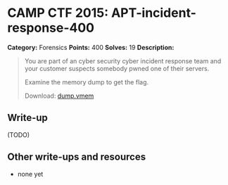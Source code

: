 # CAMP CTF 2015: APT-incident-response-400

**Category:** Forensics
**Points:** 400
**Solves:** 19
**Description:**

> You are part of an cyber security cyber incident response team and your customer suspects somebody pwned one of their servers.
>
> Examine the memory dump to get the flag.
>
> Download: [dump.vmem](https://drive.google.com/file/d/0B_zt1fDAjfM_Zy1YZFhkQkg4NTg/view?usp=sharing)


## Write-up

(TODO)

## Other write-ups and resources

* none yet
